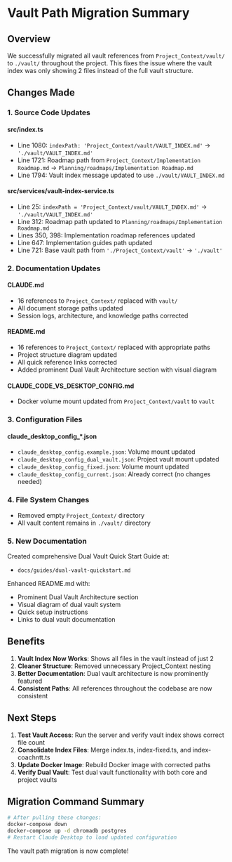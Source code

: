 # Vault Path Migration Summary

## Overview

We successfully migrated all vault references from `Project_Context/vault/` to `./vault/` throughout the project. This fixes the issue where the vault index was only showing 2 files instead of the full vault structure.

## Changes Made

### 1. Source Code Updates

#### src/index.ts
- Line 1080: `indexPath: 'Project_Context/vault/VAULT_INDEX.md'` → `'./vault/VAULT_INDEX.md'`
- Line 1721: Roadmap path from `Project_Context/Implementation Roadmap.md` → `Planning/roadmaps/Implementation Roadmap.md`
- Line 1794: Vault index message updated to use `./vault/VAULT_INDEX.md`

#### src/services/vault-index-service.ts
- Line 25: `indexPath = 'Project_Context/vault/VAULT_INDEX.md'` → `'./vault/VAULT_INDEX.md'`
- Line 312: Roadmap path updated to `Planning/roadmaps/Implementation Roadmap.md`
- Lines 350, 398: Implementation roadmap references updated
- Line 647: Implementation guides path updated
- Line 721: Base vault path from `'./Project_Context/vault'` → `'./vault'`

### 2. Documentation Updates

#### CLAUDE.md
- 16 references to `Project_Context/` replaced with `vault/`
- All document storage paths updated
- Session logs, architecture, and knowledge paths corrected

#### README.md
- 16 references to `Project_Context/` replaced with appropriate paths
- Project structure diagram updated
- All quick reference links corrected
- Added prominent Dual Vault Architecture section with visual diagram

#### CLAUDE_CODE_VS_DESKTOP_CONFIG.md
- Docker volume mount updated from `Project_Context/vault` to `vault`

### 3. Configuration Files

#### claude_desktop_config_*.json
- `claude_desktop_config.example.json`: Volume mount updated
- `claude_desktop_config_dual_vault.json`: Project vault mount updated
- `claude_desktop_config_fixed.json`: Volume mount updated
- `claude_desktop_config_current.json`: Already correct (no changes needed)

### 4. File System Changes

- Removed empty `Project_Context/` directory
- All vault content remains in `./vault/` directory

### 5. New Documentation

Created comprehensive Dual Vault Quick Start Guide at:
- `docs/guides/dual-vault-quickstart.md`

Enhanced README.md with:
- Prominent Dual Vault Architecture section
- Visual diagram of dual vault system
- Quick setup instructions
- Links to dual vault documentation

## Benefits

1. **Vault Index Now Works**: Shows all files in the vault instead of just 2
2. **Cleaner Structure**: Removed unnecessary Project_Context nesting
3. **Better Documentation**: Dual vault architecture is now prominently featured
4. **Consistent Paths**: All references throughout the codebase are now consistent

## Next Steps

1. **Test Vault Access**: Run the server and verify vault index shows correct file count
2. **Consolidate Index Files**: Merge index.ts, index-fixed.ts, and index-coachntt.ts
3. **Update Docker Image**: Rebuild Docker image with corrected paths
4. **Verify Dual Vault**: Test dual vault functionality with both core and project vaults

## Migration Command Summary

```bash
# After pulling these changes:
docker-compose down
docker-compose up -d chromadb postgres
# Restart Claude Desktop to load updated configuration
```

The vault path migration is now complete!
